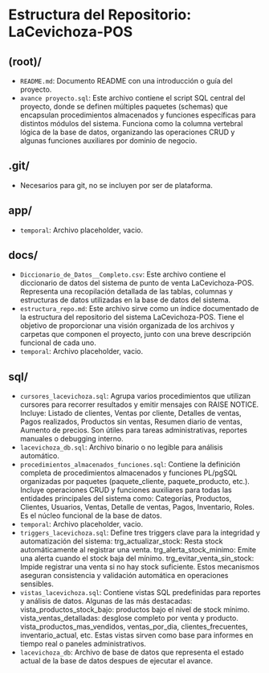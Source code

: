 # Estructura del Repositorio: LaCevichoza-POS

## (root)/
- `README.md`: Documento README con una introducción o guía del proyecto.
- `avance proyecto.sql`: Este archivo contiene el script SQL central del proyecto, donde se definen múltiples paquetes (schemas) que encapsulan procedimientos almacenados y funciones específicas para distintos módulos del sistema. Funciona como la columna vertebral lógica de la base de datos, organizando las operaciones CRUD y algunas funciones auxiliares por dominio de negocio.

## .git/
- Necesarios para git, no se incluyen por ser de plataforma.

## app/
- `temporal`: Archivo placeholder, vacio.

## docs/
- `Diccionario_de_Datos__Completo.csv`: Este archivo contiene el diccionario de datos del sistema de punto de venta LaCevichoza-POS. Representa una recopilación detallada de las tablas, columnas y estructuras de datos utilizadas en la base de datos del sistema.
- `estructura_repo.md`: Este archivo sirve como un índice documentado de la estructura del repositorio del sistema LaCevichoza-POS. Tiene el objetivo de proporcionar una visión organizada de los archivos y carpetas que componen el proyecto, junto con una breve descripción funcional de cada uno.
- `temporal`: Archivo placeholder, vacio.

## sql/
- `cursores_lacevichoza.sql`: Agrupa varios procedimientos que utilizan cursores para recorrer resultados y emitir mensajes con RAISE NOTICE. Incluye: Listado de clientes, Ventas por cliente, Detalles de ventas, Pagos realizados, Productos sin ventas, Resumen diario de ventas, Aumento de precios. Son útiles para tareas administrativas, reportes manuales o debugging interno.
- `lacevichoza_db.sql`: Archivo binario o no legible para análisis automático.
- `procedimientos_almacenados_funciones.sql`: Contiene la definición completa de procedimientos almacenados y funciones PL/pgSQL organizadas por paquetes (paquete_cliente, paquete_producto, etc.).
Incluye operaciones CRUD y funciones auxiliares para todas las entidades principales del sistema como: Categorías, Productos, Clientes, Usuarios, Ventas, Detalle de ventas, Pagos, Inventario, Roles. Es el núcleo funcional de la base de datos.
- `temporal`: Archivo placeholder, vacio.
- `triggers_lacevichoza.sql`: Define tres triggers clave para la integridad y automatización del sistema: 
trg_actualizar_stock: Resta stock automáticamente al registrar una venta. trg_alerta_stock_minimo: Emite una alerta cuando el stock baja del mínimo. trg_evitar_venta_sin_stock: Impide registrar una venta si no hay stock suficiente. Estos mecanismos aseguran consistencia y validación automática en operaciones sensibles.
- `vistas_lacevichoza.sql`: Contiene vistas SQL predefinidas para reportes y análisis de datos. Algunas de las más destacadas: vista_productos_stock_bajo: productos bajo el nivel de stock mínimo. vista_ventas_detalladas: desglose completo por venta y producto. vista_productos_mas_vendidos, ventas_por_dia, clientes_frecuentes, inventario_actual, etc. Estas vistas sirven como base para informes en tiempo real o paneles administrativos.
- `lacevichoza_db`: Archivo de base de datos que representa el estado actual de la base de datos despues de ejecutar el avance.